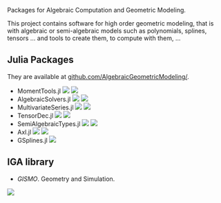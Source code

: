 
Packages for Algebraic Computation and Geometric Modeling.

This project contains software for high order geometric modeling, that is with algebraic or semi-algebraic models such as polynomials, splines, tensors ...
and tools to create them, to compute with them, ...

## Julia Packages
They are available at [github.com/AlgebraicGeometricModeling/](https://github.com/AlgebraicGeometricModeling/).

- MomentTools.jl 
[![](https://img.shields.io/badge/docs-latest-blue.svg)](https://AlgebraicGeometricModeling.github.io/MomentTools.jl/)
[![](https://img.shields.io/badge/source-orange)](https://github.com/AlgebraicGeometricModeling/MomentTools.jl/) 
- AlgebraicSolvers.jl 
[![](https://img.shields.io/badge/docs-latest-blue.svg)](https://AlgebraicGeometricModeling.github.io/MultivariateSeries.jl/)
[![](https://img.shields.io/badge/source-orange)](https://github.com/AlgebraicGeometricModeling/TensorDec.jl) 
- MultivariateSeries.jl 
[![](https://img.shields.io/badge/docs-latest-blue.svg)](https://AlgebraicGeometricModeling.github.io/MultivariateSeries.jl/) 
[![](https://img.shields.io/badge/source-orange)](https://github.com/AlgebraicGeometricModeling/MultivariateSeries.jl) 
- TensorDec.jl
[![](https://img.shields.io/badge/docs-latest-blue.svg)](https://AlgebraicGeometricModeling.github.io/TensorDec.jl/) 
[![](https://img.shields.io/badge/source-orange)](https://github.com/AlgebraicGeometricModeling/TensorDec.jl) 
- SemiAlgebraicTypes.jl 
[![](https://img.shields.io/badge/docs-latest-blue.svg)](https://AlgebraicGeometricModeling.github.io/SemiAlgebraicTypes.jl/) 
[![](https://img.shields.io/badge/source-orange)](https://github.com/AlgebraicGeometricModeling/SemiAlgebraicTypes.jl) 
- Axl.jl 
[![](https://img.shields.io/badge/docs-latest-blue.svg)](http://axl.inria.fr/doc/Axl.jl/)
[![](https://img.shields.io/badge/source-orange)](https://github.com/AlgebraicGeometricModeling/Axl.jl) 
- GSplines.jl
[![](https://img.shields.io/badge/docs-latest-blue.svg)](https://AlgebraicGeometricModeling.github.io/GSplines.jl/)

## IGA library

- *GISMO*. Geometry and Simulation.

[![](https://img.shields.io/badge/docs-latest-blue.svg)](https://gismo.github.io/)
